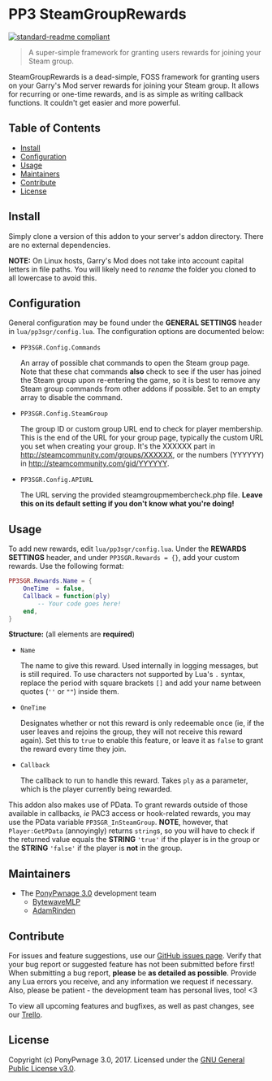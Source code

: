 # PP3 SteamGroupRewards

[![standard-readme compliant](https://img.shields.io/badge/readme%20style-standard-brightgreen.svg?style=flat-square)](https://github.com/RichardLitt/standard-readme)

> A super-simple framework for granting users rewards for joining your Steam group.

SteamGroupRewards is a dead-simple, FOSS framework for granting users on your Garry's Mod server rewards for joining your Steam group. It allows for recurring or one-time rewards, and is as simple as writing callback functions. It couldn't get easier and more powerful.

## Table of Contents

- [Install](#install)
- [Configuration](#configuration)
- [Usage](#usage)
- [Maintainers](#maintainers)
- [Contribute](#contribute)
- [License](#license)

## Install

Simply clone a version of this addon to your server's addon directory. There are no external dependencies.

**NOTE:** On Linux hosts, Garry's Mod does not take into account capital letters in file paths. You will likely need to _rename_ the folder you cloned to all lowercase to avoid this.

## Configuration

General configuration may be found under the **GENERAL SETTINGS** header in `lua/pp3sgr/config.lua`. The configuration options are documented below:

- `PP3SGR.Config.Commands`

  An array of possible chat commands to open the Steam group page. Note that these chat commands **also** check to see if the user has joined the Steam group upon re-entering the game, so it is best to remove any Steam group commands from other addons if possible. Set to an empty array to disable the command.
  
- `PP3SGR.Config.SteamGroup`

  The group ID or custom group URL end to check for player membership. This is the end of the URL for your group page, typically the custom URL you set when creating your group. It's the XXXXXX part in http://steamcommunity.com/groups/XXXXXX, or the numbers (YYYYYY) in http://steamcommunity.com/gid/YYYYYY.

- `PP3SGR.Config.APIURL`

  The URL serving the provided steamgroupmembercheck.php file. **Leave this on its default setting if you don't know what you're doing!**

## Usage

To add new rewards, edit `lua/pp3sgr/config.lua`. Under the **REWARDS SETTINGS** header, and under `PP3SGR.Rewards = {}`, add your custom rewards. Use the following format:

```lua
PP3SGR.Rewards.Name = {
	OneTime  = false,
	Callback = function(ply)
		-- Your code goes here!
	end,
}
```

**Structure:** (all elements are **required**)

- `Name`

  The name to give this reward. Used internally in logging messages, but is still required. To use characters not supported by Lua's `.` syntax, replace the period with square brackets `[]` and add your name between quotes (`''` or `""`) inside them.
  
- `OneTime`

  Designates whether or not this reward is only redeemable once (ie, if the user leaves and rejoins the group, they will not receive this reward again). Set this to `true` to enable this feature, or leave it as `false` to grant the reward every time they join.

- `Callback`

  The callback to run to handle this reward. Takes `ply` as a parameter, which is the player currently being rewarded.

This addon also makes use of PData. To grant rewards outside of those available in callbacks, _ie_ PAC3 access or hook-related rewards, you may use the PData variable `PP3SGR_InSteamGroup`. **NOTE**, however, that `Player:GetPData` (annoyingly) returns `string`s, so you will have to check if the returned value equals the **STRING** `'true'` if the player is in the group or the **STRING** `'false'` if the player is **not** in the group.

## Maintainers

- The [PonyPwnage 3.0](https://github.com/PonyPwnage3) development team
  - [BytewaveMLP](https://github.com/BytewaveMLP)
  - [AdamRinden](https://github.com/AdamRinden)

## Contribute

For issues and feature suggestions, use our [GitHub issues page](https://github.com/PonyPwnage3/SteamGroupRewards/issues). Verify that your bug report or suggested feature has not been submitted before first! When submitting a bug report, **please** be **as detailed as possible**. Provide any Lua errors you receive, and any information we request if necessary. Also, please be patient - the development team has personal lives, too! <3

To view all upcoming features and bugfixes, as well as past changes, see our [Trello](https://trello.com/b/tIDu8ShH/steam-group-rewards).

## License

Copyright (c) PonyPwnage 3.0, 2017. Licensed under the [GNU General Public License v3.0](LICENSE.md).